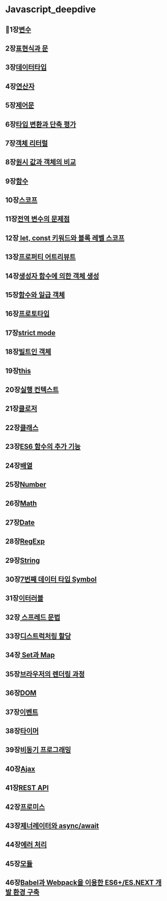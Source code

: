 # Javascript_deepdive
💯1장[변수](https://github.com/kyunghyunHan/Javascript_deepdive/blob/9a44946efb2810f94ecbdf962c72023395d806c3/st1/Variable.js)
--
2장[표현식과 문](https://github.com/kyunghyunHan/Javascript_deepdive/blob/c36547fa53462e0cce49ace9e9e9f86f68049941/st1/expression.js)
--
3장[데이터타입](https://github.com/kyunghyunHan/Javascript_deepdive/blob/c36547fa53462e0cce49ace9e9e9f86f68049941/st1/Typedata.js)
--
4장[연산자](https://github.com/kyunghyunHan/Javascript_deepdive/blob/c36547fa53462e0cce49ace9e9e9f86f68049941/st1/operator.js)
--
5장[제어문](https://github.com/kyunghyunHan/Javascript_deepdive/blob/c36547fa53462e0cce49ace9e9e9f86f68049941/st1/control.js)
--
6장[타입 변환과 단축 평가](https://github.com/kyunghyunHan/Javascript_deepdive/blob/c36547fa53462e0cce49ace9e9e9f86f68049941/st1/explicit.js)
--
7장[객체 리터럴](https://github.com/kyunghyunHan/Javascript_deepdive/blob/c36547fa53462e0cce49ace9e9e9f86f68049941/st1/object.js)
--
8장[원시 값과 객체의 비교](https://github.com/kyunghyunHan/Javascript_deepdive/blob/c36547fa53462e0cce49ace9e9e9f86f68049941/st1/mutable.js)
--
9장[함수](https://github.com/kyunghyunHan/Javascript_deepdive/blob/b7962d3ad359ca18a4c6a4d833182d1ddeec411f/st1/function.js)
--
10장[스코프](https://github.com/kyunghyunHan/Javascript_deepdive/blob/c36547fa53462e0cce49ace9e9e9f86f68049941/st1/scope.js)
--
11장[전역 변수의 문제점](https://github.com/kyunghyunHan/Javascript_deepdive/blob/c36547fa53462e0cce49ace9e9e9f86f68049941/st1/lifecycle.js)
--
12장[ let, const 키워드와 블록 레벨 스코프](https://github.com/kyunghyunHan/Javascript_deepdive/blob/c36547fa53462e0cce49ace9e9e9f86f68049941/st1/letconst.js)
--
13장[프로퍼티 어트리뷰트](https://github.com/kyunghyunHan/Javascript_deepdive/blob/daa5469a55bd7ee88473a2c42faad7948ba44cde/st1/internalmethod.js)
--
14장[생성자 함수에 의한 객체 생성](https://github.com/kyunghyunHan/Javascript_deepdive/blob/daa5469a55bd7ee88473a2c42faad7948ba44cde/st1/object2.js)
--
15장[함수와 일급 객체](https://github.com/kyunghyunHan/Javascript_deepdive/blob/a73092ebdc693ee9ac0382e54a768b7b5d90b9bd/st1/1stobj.js)
--
16장[프로토타입](https://github.com/kyunghyunHan/Javascript_deepdive/blob/a73092ebdc693ee9ac0382e54a768b7b5d90b9bd/st1/prototype.js)
--
17장[strict mode](https://github.com/kyunghyunHan/Javascript_deepdive/blob/a73092ebdc693ee9ac0382e54a768b7b5d90b9bd/st2/strict%20mode.js)
--
18장[빌트인 객체]()
--
19장[this](https://github.com/kyunghyunHan/Javascript_deepdive/blob/e20ec03fa4d11f9c016ac0f02ce914d65b7d55be/st1/this.js)
--
20장[실행 컨텍스트](https://github.com/kyunghyunHan/Javascript_deepdive/blob/5bc45b65d0f65357226c721316acefe6bdb28157/st1/execution.js)
--
21장[클로저](https://github.com/kyunghyunHan/Javascript_deepdive/blob/a73092ebdc693ee9ac0382e54a768b7b5d90b9bd/st2/closure.js)
--
22장[클래스]()
--
23장[ES6 함수의 추가 기능]()
--
24장[배열]()
--
25장[Number]()
--
26장[Math]()
--
27장[Date]()
--
28장[RegExp]()
--
29장[String]()
--
30장[7번째 데이터 타입 Symbol]()
--
31장[이터러블]()
--
32장[ 스프레드 문법]()
--
33장[디스트럭처링 할당]()
--
34장[ Set과 Map]()
--

35장[브라우저의 렌더링 과정]()
--
36장[DOM]()
--
37장[이벤트]()
--
38장[타이머]()
--
39장[비동기 프로그래밍]()
--
40장[Ajax]()
--
41장[REST API]()
--
42장[프로미스]()
--
43장[제너레이터와 async/await]()
--
44장[에러 처리]()
--
45장[모듈]()
--
46장[Babel과 Webpack을 이용한 ES6+/ES.NEXT 개발 환경 구축]()
--
